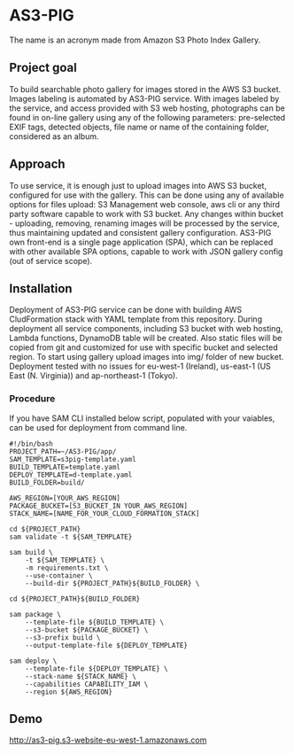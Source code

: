 # AS3-PIG
The name is an acronym made from Amazon S3 Photo Index Gallery.

## Project goal
To build searchable photo gallery for images stored in the AWS S3 bucket. Images labeling is automated by AS3-PIG service. With images labeled by the service, and access provided with S3 web hosting, photographs can be found in on-line gallery using any of the following parameters: pre-selected EXIF tags, detected objects, file name or name of the containing folder, considered as an album. 

## Approach
To use service, it is enough just to upload images into AWS S3 bucket, configured for use with the gallery. This can be done using any of available options for files upload: S3 Management web console, aws cli or any third party software capable to work with S3 bucket. Any changes within bucket - uploading, removing, renaming images will be processed by the service, thus maintaining updated and consistent gallery configuration. AS3-PIG own front-end is a single page application (SPA), which can be replaced with other available SPA options, capable to work with JSON gallery config (out of service scope).

## Installation
Deployment of AS3-PIG service can be done with building AWS CludFormation stack with YAML template from this repository. During deployment all service components, including S3 bucket with web hosting, Lambda functions, DynamoDB table will be created. Also static files will be copied from git and customized for use with specific bucket and selected region. To start using gallery upload images into img/ folder of new bucket. Deployment tested with no issues for eu-west-1 (Ireland), us-east-1 (US East (N. Virginia)) and ap-northeast-1 (Tokyo).
### Procedure
If you have SAM CLI installed below script, populated with your vaiables, can be used for deployment from command line.
```
#!/bin/bash
PROJECT_PATH=~/AS3-PIG/app/
SAM_TEMPLATE=s3pig-template.yaml
BUILD_TEMPLATE=template.yaml
DEPLOY_TEMPLATE=d-template.yaml
BUILD_FOLDER=build/

AWS_REGION=[YOUR_AWS_REGION]
PACKAGE_BUCKET=[S3_BUCKET_IN YOUR_AWS_REGION]
STACK_NAME=[NAME_FOR_YOUR_CLOUD_FORMATION_STACK]

cd ${PROJECT_PATH}
sam validate -t ${SAM_TEMPLATE}

sam build \
    -t ${SAM_TEMPLATE} \
    -m requirements.txt \
    --use-container \
    --build-dir ${PROJECT_PATH}${BUILD_FOLDER} \

cd ${PROJECT_PATH}${BUILD_FOLDER}

sam package \
    --template-file ${BUILD_TEMPLATE} \
    --s3-bucket ${PACKAGE_BUCKET} \
    --s3-prefix build \
    --output-template-file ${DEPLOY_TEMPLATE}

sam deploy \
    --template-file ${DEPLOY_TEMPLATE} \
    --stack-name ${STACK_NAME} \
    --capabilities CAPABILITY_IAM \
    --region ${AWS_REGION}
```

## Demo
http://as3-pig.s3-website-eu-west-1.amazonaws.com
